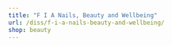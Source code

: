 ```yaml
---
title: "F I A Nails, Beauty and Wellbeing"
url: /diss/f-i-a-nails-beauty-and-wellbeing/
shop: beauty
---
```


